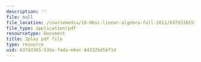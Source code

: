 ```yaml
---
description: ''
file: null
file_location: /coursemedia/18-06sc-linear-algebra-fall-2011/637d336553da7adae6ec84332bd5bf1d_J7DzL2_Na80.pdf
file_type: application/pdf
resourcetype: Document
title: 3play pdf file
type: resource
uid: 637d3365-53da-7ada-e6ec-84332bd5bf1d
---
```

